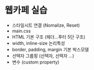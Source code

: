 # 웹카페 실습

- 스타일시트 연결 (Nomalize, Reset)
- main.css
- HTML 기본 구조 (헤더...푸터 5단 구조)
- width, inline-size 논리특성
- border, padding, margin 기본 박스모델
- 선택자 그룹핑 (선택자, 선택자 ...)
- 변수 (custom property)